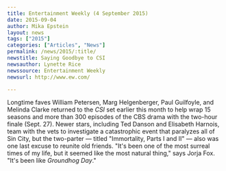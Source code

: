 ```yaml
---
title: Entertainment Weekly (4 September 2015)
date: 2015-09-04
author: Mika Epstein
layout: news
tags: ["2015"]
categories: ["Articles", "News"]
permalink: /news/2015/:title/
newstitle: Saying Goodbye to CSI
newsauthor: Lynette Rice  
newssource: Entertainment Weekly  
newsurl: http://www.ew.com/

---
```


Longtime faves William Petersen, Marg Helgenberger, Paul Guilfoyle, and Melinda Clarke returned to the *CSI* set earlier this month to help wrap 15 seasons and more than 300 episodes of the CBS drama with the two-hour finale (Sept. 27). Newer stars, including Ted Danson and Elisabeth Harnois, team with the vets to investigate a catastrophic event that paralyzes all of Sin City, but the two-parter &#8212; titled "Immortality, Parts I and II" &#8212; also was one last excuse to reunite old friends. "It's been one of the most surreal times of my life, but it seemed like the most natural thing," says Jorja Fox. "It's been like *Groundhog Day*."  
